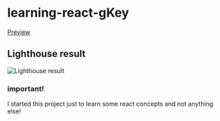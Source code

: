 # learning-react-gKey

[Preview](https://github.com/itsmyreallife/learning-react-gKey/assets/98640413/61f41ac4-ad97-4586-a5e6-8364ee1ae595)


## Lighthouse result
![Lighthouse result](https://github.com/itsmyreallife/learning-react-gKey/assets/98640413/7585d73c-c281-4c93-8d72-c2f075cf61b0)

### important! 
  I started this project just to learn some react concepts and not anything else!
